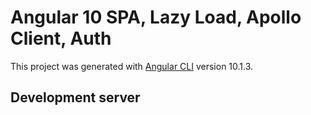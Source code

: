 # Angular 10 SPA, Lazy Load, Apollo Client, Auth

This project was generated with [Angular CLI](https://github.com/angular/angular-cli) version 10.1.3.

## Development server

